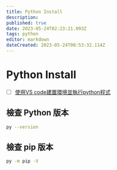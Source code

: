```yaml
---
title: Python Install
description: 
published: true
date: 2023-05-24T02:23:21.093Z
tags: python
editor: markdown
dateCreated: 2023-05-24T00:53:32.114Z
---
```


# Python Install
- [ ] [使用VS code建置環境並執行python程式](https://ithelp.ithome.com.tw/articles/10212365)



## 檢查 Python 版本
```bash
py --version
```

## 檢查 pip 版本
```bash
py -m pip -V
```
